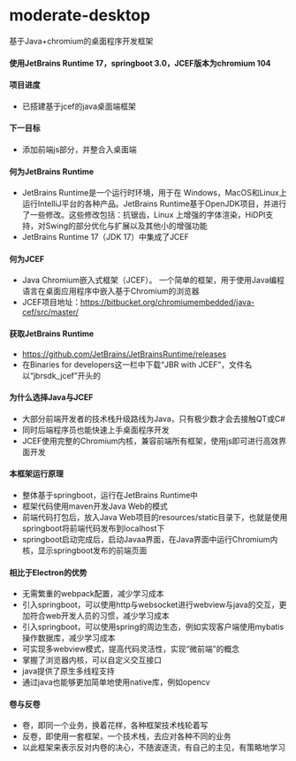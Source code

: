 # moderate-desktop
基于Java+chromium的桌面程序开发框架

#### 使用JetBrains Runtime 17，springboot 3.0，JCEF版本为chromium 104

#### 项目进度
- 已搭建基于jcef的java桌面端框架

#### 下一目标
- 添加前端js部分，并整合入桌面端

#### 何为JetBrains Runtime
- JetBrains Runtime是一个运行时环境，用于在 Windows，MacOS和Linux上运行IntelliJ平台的各种产品。JetBrains Runtime基于OpenJDK项目，并进行了一些修改。这些修改包括：抗锯齿，Linux 上增强的字体渲染，HiDPI支持，对Swing的部分优化与扩展以及其他小的增强功能
- JetBrains Runtime 17（JDK 17）中集成了JCEF

#### 何为JCEF
- Java Chromium嵌入式框架（JCEF）。 一个简单的框架，用于使用Java编程语言在桌面应用程序中嵌入基于Chromium的浏览器
- JCEF项目地址：https://bitbucket.org/chromiumembedded/java-cef/src/master/

#### 获取JetBrains Runtime
- https://github.com/JetBrains/JetBrainsRuntime/releases
- 在Binaries for developers这一栏中下载“JBR with JCEF”，文件名以“jbrsdk_jcef”开头的

#### 为什么选择Java与JCEF
- 大部分前端开发者的技术栈升级路线为Java，只有极少数才会去接触QT或C#
- 同时后端程序员也能快速上手桌面程序开发
- JCEF使用完整的Chromium内核，兼容前端所有框架，使用js即可进行高效界面开发

#### 本框架运行原理
- 整体基于springboot，运行在JetBrains Runtime中
- 框架代码使用maven开发Java Web的模式
- 前端代码打包后，放入Java Web项目的resources/static目录下，也就是使用springboot将前端代码发布到localhost下
- springboot启动完成后，启动Javaa界面，在Java界面中运行Chromium内核，显示springboot发布的前端页面

#### 相比于Electron的优势
- 无需繁重的webpack配置，减少学习成本
- 引入springboot，可以使用http与websocket进行webview与java的交互，更加符合web开发人员的习惯，减少学习成本
- 引入springboot，可以使用spring的周边生态，例如实现客户端使用mybatis操作数据库，减少学习成本
- 可实现多webview模式，提高代码灵活性，实现“微前端”的概念
- 掌握了浏览器内核，可以自定义交互接口
- java提供了原生多线程支持
- 通过java也能够更加简单地使用native库，例如opencv

#### 卷与反卷
- 卷，即同一个业务，换着花样，各种框架技术栈轮着写
- 反卷，即使用一套框架，一个技术栈，去应对各种不同的业务
- 以此框架来表示反对内卷的决心，不随波逐流，有自己的主见，有策略地学习
